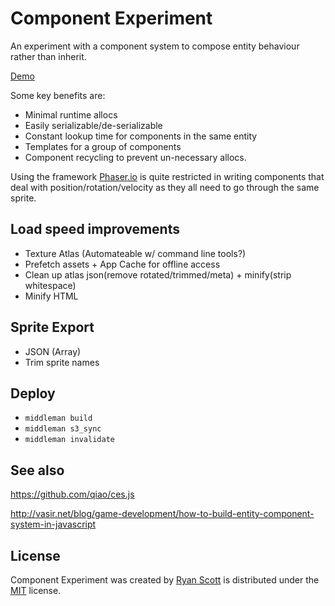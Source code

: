 # Component Experiment

An experiment with a component system to compose entity behaviour rather than inherit.

[Demo](http://ryan-scott.me/component-experiment)

Some key benefits are:
- Minimal runtime allocs
- Easily serializable/de-serializable
- Constant lookup time for components in the same entity
- Templates for a group of components
- Component recycling to prevent un-necessary allocs.

Using the framework [Phaser.io](http://phaser.io) is quite restricted in writing components that deal with position/rotation/velocity as they all need to go through the same sprite. 

## Load speed improvements

- Texture Atlas (Automateable w/ command line tools?)
- Prefetch assets + App Cache for offline access
- Clean up atlas json(remove rotated/trimmed/meta) + minify(strip whitespace)
- Minify HTML

## Sprite Export

- JSON (Array)
- Trim sprite names

## Deploy
- `middleman build`
- `middleman s3_sync`
- `middleman invalidate`

## See also

https://github.com/qiao/ces.js

http://vasir.net/blog/game-development/how-to-build-entity-component-system-in-javascript

## License

Component Experiment was created by [Ryan Scott](http://github.com/archytaus) is distributed under the [MIT](http://ryanscott.mit-license.org) license.
